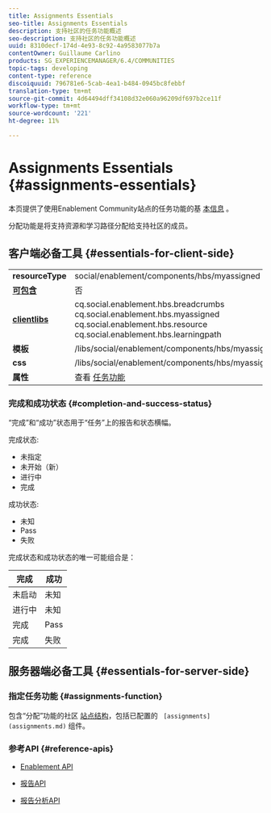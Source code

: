 ```yaml
---
title: Assignments Essentials
seo-title: Assignments Essentials
description: 支持社区的任务功能概述
seo-description: 支持社区的任务功能概述
uuid: 8310decf-174d-4e93-8c92-4a9583077b7a
contentOwner: Guillaume Carlino
products: SG_EXPERIENCEMANAGER/6.4/COMMUNITIES
topic-tags: developing
content-type: reference
discoiquuid: 796781e6-5cab-4ea1-b484-0945bc8febbf
translation-type: tm+mt
source-git-commit: 4d64494dff34108d32e060a96209df697b2ce11f
workflow-type: tm+mt
source-wordcount: '221'
ht-degree: 11%

---
```



# Assignments Essentials {#assignments-essentials}

本页提供了使用Enablement Community站点的任务功能的基 [本信息](overview.md#enablement-community) 。

分配功能是将支持资源和学习路径分配给支持社区的成员。

## 客户端必备工具 {#essentials-for-client-side}

<table> 
 <tbody>
  <tr>
   <td> <strong>resourceType</strong></td> 
   <td>social/enablement/components/hbs/myassigned</td> 
  </tr>
  <tr>
   <td> <a href="scf.md#add-or-include-a-communities-component"><strong>可包含</strong></a></td> 
   <td>否</td> 
  </tr>
  <tr>
   <td> <a href="clientlibs.md"><strong>clientlibs</strong></a></td> 
   <td>cq.social.enablement.hbs.breadcrumbs<br /> cq.social.enablement.hbs.myassigned<br /> cq.social.enablement.hbs.resource<br /> cq.social.enablement.hbs.learningpath</td> 
  </tr>
  <tr>
   <td> <strong>模板</strong></td> 
   <td> /libs/social/enablement/components/hbs/myassigned/myassigned.hbs</td> 
  </tr>
  <tr>
   <td> <strong>css</strong></td> 
   <td> /libs/social/enablement/components/hbs/myassigned/clientlibs/myassigned.css</td> 
  </tr>
  <tr>
   <td><strong> 属性</strong></td> 
   <td>查看 <a href="assignments.md">任务功能</a></td> 
  </tr>
 </tbody>
</table>

### 完成和成功状态 {#completion-and-success-status}

“完成”和“成功”状态用于“任务”上的报告和状态横幅。

完成状态:

* 未指定
* 未开始（新）
* 进行中
* 完成

成功状态:

* 未知
* Pass
* 失败

完成状态和成功状态的唯一可能组合是：

| **完成** | **成功** |
|---|---|
| 未启动 | 未知 |
| 进行中 | 未知 |
| 完成 | Pass |
| 完成 | 失败 |

## 服务器端必备工具 {#essentials-for-server-side}

### 指定任务功能 {#assignments-function}

包含“分配”功能的社区 [站点结构](functions.md#assignments-function)，包括已配置的 ` [assignments](assignments.md)` 组件。

### 参考API {#reference-apis}

* [Enablement API](https://helpx.adobe.com/experience-manager/6-4/sites/developing/using/reference-materials/javadoc/com/adobe/cq/social/enablement/reporting/model/api/package-summary.html)

* [报告API](https://helpx.adobe.com/experience-manager/6-4/sites/developing/using/reference-materials/javadoc/com/adobe/cq/social/reporting/dv/api/package-summary.html)

* [报告分析API](https://helpx.adobe.com/experience-manager/6-4/sites/developing/using/reference-materials/javadoc/com/adobe/cq/social/reporting/analytics/api/package-summary.html)